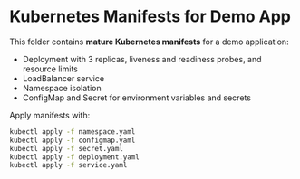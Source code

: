 
# Kubernetes Manifests for Demo App

This folder contains **mature Kubernetes manifests** for a demo application:

- Deployment with 3 replicas, liveness and readiness probes, and resource limits
- LoadBalancer service
- Namespace isolation
- ConfigMap and Secret for environment variables and secrets

Apply manifests with:

```bash
kubectl apply -f namespace.yaml
kubectl apply -f configmap.yaml
kubectl apply -f secret.yaml
kubectl apply -f deployment.yaml
kubectl apply -f service.yaml
```
